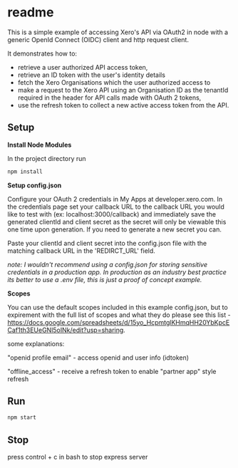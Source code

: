 # readme

This is a simple example of accessing Xero's API via OAuth2 in node with a generic OpenId Connect (OIDC) client and http request client.

It demonstrates how to:
* retrieve a user authorized API access token,
* retrieve an ID token with the user's identity details
* fetch the Xero Organisations which the user authorized access to
* make a request to the Xero API using an Organisation ID as the tenantId required in the header for API calls made with OAuth 2 tokens,
* use the refresh token to collect a new active access token from the API.  

## Setup

**Install Node Modules**

In the project directory run

```bash
npm install
```

**Setup config.json**


Configure your OAuth 2 credentials in My Apps at developer.xero.com. In the credentials page set your callback URL to the callback URL you would like to test with (ex: localhost:3000/callback) and immediately save the generated clientId and client secret as the secret will only be viewable this one time upon generation. If you need to generate a new secret you can. 

Paste your clientId and client secret into the config.json file with the matching callback URL in the 'REDIRCT_URL' field.

_note: I wouldn't recommend using a config.json for storing sensitive credentials in a production app. In production as an industry best practice its better to use a .env file, this is just a proof of concept example._

**Scopes**

You can use the default scopes included in this example config.json, but to expirement with the full list of scopes and what they do please see this list - https://docs.google.com/spreadsheets/d/15yo_HcpmtglKHmqHH20YbKpcECaf1th3EUeGNl5oINk/edit?usp=sharing.

some explanations: 

"openid profile email" - access openid and user info (idtoken)

"offline_access" - receive a refresh token to enable "partner app" style refresh


## Run

```bash
npm start
```

## Stop

press control + c in bash to stop express server
